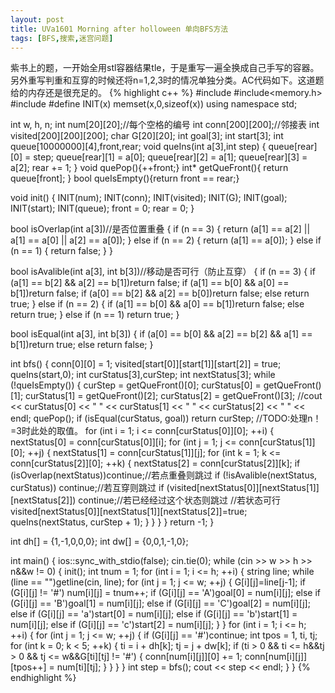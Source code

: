 ```yaml
---
layout: post
title: UVa1601 Morning after holloween 单向BFS方法
tags: [BFS,搜索,迷宫问题]
---
```


紫书上的题，一开始全用stl容器结果tle，于是重写一遍全换成自己手写的容器。另外重写判重和互穿的时候还将n=1,2,3时的情况单独分类。AC代码如下。这道题给的内存还是很充足的。
{% highlight c++ %}
#include<iostream>
#include<memory.h>
#include<string>
#define INIT(x) memset(x,0,sizeof(x))
using namespace std;

int w, h, n;
int num[20][20];//每个空格的编号
int conn[200][200];//邻接表
int visited[200][200][200];
char G[20][20];
int goal[3];
int start[3];
int queue[10000000][4],front,rear;
void queIns(int a[3],int step)
{
    queue[rear][0] = step;
    queue[rear][1] = a[0];
    queue[rear][2] = a[1];
    queue[rear][3] = a[2];
    rear += 1;
}
void quePop(){++front;}
int* getQueFront(){
    return queue[front];
}
bool queIsEmpty(){return front == rear;}

void init()
{
    INIT(num);
    INIT(conn);
    INIT(visited);
    INIT(G);
    INIT(goal);
    INIT(start);
    INIT(queue);
    front = 0; rear = 0;
}

bool isOverlap(int a[3])//是否位置重叠
{
    if (n == 3)
    {
        return (a[1] == a[2] || a[1] == a[0] || a[2] == a[0]);
    }
    else if (n == 2)
    {
        return (a[1] == a[0]);
    }
    else if (n == 1)
    {
        return false;
    }
}

bool isAvalible(int a[3], int b[3])//移动是否可行（防止互穿）
{
    if (n == 3)
    {
        if (a[1] == b[2] && a[2] == b[1])return false;
        if (a[1] == b[0] && a[0] == b[1])return false;
        if (a[0] == b[2] && a[2] == b[0])return false;
        else return true;
    }
    else if (n == 2)
    {
        if (a[1] == b[0] && a[0] == b[1])return false;
        else return true;
    }
    else if (n == 1) return true;
}

bool isEqual(int a[3], int b[3])
{
    if (a[0] == b[0] && a[2] == b[2] && a[1] == b[1])return true;
    else return false;
}

int bfs()
{
    conn[0][0] = 1;
    visited[start[0]][start[1]][start[2]] = true;
    queIns(start,0);
    int curStatus[3],curStep;
    int nextStatus[3];
    while (!queIsEmpty())
    {
        curStep = getQueFront()[0];
        curStatus[0] = getQueFront()[1];
        curStatus[1] = getQueFront()[2];
        curStatus[2] = getQueFront()[3];
        //cout << curStatus[0] << " " << curStatus[1] << " " << curStatus[2] << " " << endl;
        quePop();
        if (isEqual(curStatus, goal)) 
            return curStep;
        //TODO:处理n！=3时此处的取值。
        for (int i = 1; i <= conn[curStatus[0]][0]; ++i)
        {
            nextStatus[0] = conn[curStatus[0]][i];
            for (int j = 1; j <= conn[curStatus[1]][0]; ++j)
            {
                nextStatus[1] = conn[curStatus[1]][j];
                for (int k = 1; k <= conn[curStatus[2]][0]; ++k)
                {
                    nextStatus[2] = conn[curStatus[2]][k];
                    if (isOverlap(nextStatus))continue;//若点重叠则跳过
                    if (!isAvalible(nextStatus, curStatus)) continue;//若互穿则跳过
                    if (visited[nextStatus[0]][nextStatus[1]][nextStatus[2]]) continue;//若已经经过这个状态则跳过
                    //若状态可行
                    visited[nextStatus[0]][nextStatus[1]][nextStatus[2]]=true;
                    queIns(nextStatus, curStep + 1);
                }
            }
        }
    }
    return -1;
}

int dh[] = {1,-1,0,0,0};
int dw[] = {0,0,1,-1,0};

int main()
{
    ios::sync_with_stdio(false);
    cin.tie(0);
    while (cin >> w >> h >> n&&w != 0)
    {
        init();
        int tnum = 1;
        for (int i = 1; i <= h; ++i)
        {
            string line;
            while (line == "")getline(cin, line);
            for (int j = 1; j <= w; ++j)
            {
                G[i][j]=line[j-1];
                if (G[i][j] != '#') num[i][j] = tnum++;
                if (G[i][j] == 'A')goal[0] = num[i][j];
                else if (G[i][j] == 'B')goal[1] = num[i][j];
                else if (G[i][j] == 'C')goal[2] = num[i][j];
                else if (G[i][j] == 'a')start[0] = num[i][j];
                else if (G[i][j] == 'b')start[1] = num[i][j];
                else if (G[i][j] == 'c')start[2] = num[i][j];
            }
        }
        for (int i = 1; i <= h; ++i)
        {
            for (int j = 1; j <= w; ++j)
            {
                if (G[i][j] == '#')continue;
                int tpos = 1, ti, tj;
                for (int k = 0; k < 5; ++k)
                {
                    ti = i + dh[k];
                    tj = j + dw[k];
                    if (ti > 0 && ti <= h&&tj > 0 && tj <= w&&G[ti][tj] != '#')
                    {
                        conn[num[i][j]][0] += 1;
                        conn[num[i][j]][tpos++] = num[ti][tj];
                    }
                }
            }
        }
        int step = bfs();
        cout << step << endl;
    }
}
{% endhighlight %}
